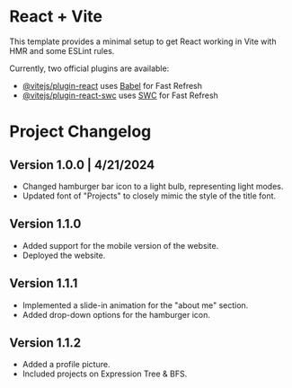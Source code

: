 # React + Vite

This template provides a minimal setup to get React working in Vite with HMR and some ESLint rules.

Currently, two official plugins are available:

- [@vitejs/plugin-react](https://github.com/vitejs/vite-plugin-react/blob/main/packages/plugin-react/README.md) uses [Babel](https://babeljs.io/) for Fast Refresh
- [@vitejs/plugin-react-swc](https://github.com/vitejs/vite-plugin-react-swc) uses [SWC](https://swc.rs/) for Fast Refresh

# Project Changelog

## Version 1.0.0 | 4/21/2024
- Changed hamburger bar icon to a light bulb, representing light modes.
- Updated font of "Projects" to closely mimic the style of the title font.

## Version 1.1.0
- Added support for the mobile version of the website.
- Deployed the website.

## Version 1.1.1
- Implemented a slide-in animation for the "about me" section.
- Added drop-down options for the hamburger icon.

## Version 1.1.2
- Added a profile picture.
- Included projects on Expression Tree & BFS.    